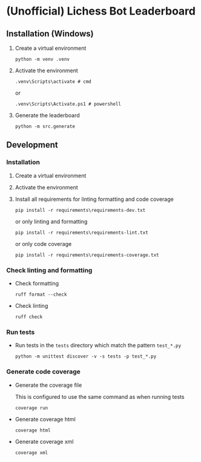# (Unofficial) Lichess Bot Leaderboard

## Installation (Windows)

1. Create a virtual environment

    ```shell
    python -m venv .venv
    ```

2. Activate the environment

    ```shell
    .venv\Scripts\activate # cmd
    ```

    or

    ```shell
    .venv\Scripts\Activate.ps1 # powershell
    ```

3. Generate the leaderboard

    ```shell
    python -m src.generate
    ```

## Development

### Installation

1. Create a virtual environment
2. Activate the environment
3. Install all requirements for linting formatting and code coverage

    ```shell
    pip install -r requirements\requirements-dev.txt
    ```

    or only linting and formatting

    ```shell
    pip install -r requirements\requirements-lint.txt
    ```

    or only code coverage

    ```shell
    pip install -r requirements\requirements-coverage.txt
    ```

### Check linting and formatting

- Check formatting

    ```shell
    ruff format --check
    ```

- Check linting

    ```shell
    ruff check
    ```

### Run tests

- Run tests in the `tests` directory which match the pattern `test_*.py`

    ```shell
    python -m unittest discover -v -s tests -p test_*.py
    ```

### Generate code coverage

- Generate the coverage file

    This is configured to use the same command as when running tests

    ```shell
    coverage run
    ```

- Generate coverage html

    ```shell
    coverage html
    ```

- Generate coverage xml

    ```shell
    coverage xml
    ```
